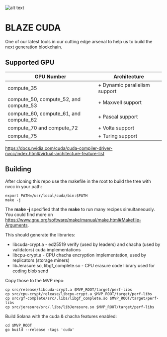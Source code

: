 ![alt text](https://github.com/caesarchad/BUS/blob/master/MVP/blaze_gpu/img/cuda-downloads-sc18.png "Nvidia GPU Roadmap")

# BLAZE CUDA
One of our latest tools in our cutting edge arsenal to help us to build the next generation blockchain.

## Supported GPU

| GPU Number     | Architecture |
| ------------- | ------------- |
| compute_35  | + Dynamic parallelism support  |
| compute_50, compute_52, and compute_53  | + Maxwell support  |
| compute_60, compute_61, and compute_62	  | + Pascal support  |
| compute_70 and compute_72 | + Volta support  |
| compute_75 | + Turing support  |

https://docs.nvidia.com/cuda/cuda-compiler-driver-nvcc/index.html#virtual-architecture-feature-list




## Building
After cloning this repo use the makefile in the root to build the tree
with nvcc in your path:

    export PATH=/usr/local/cuda/bin:$PATH
    make -j

The **make -j** specified that the **make** to run many recipes simultaneously. You could find more on https://www.gnu.org/software/make/manual/make.html#Makefile-Arguments.

This should generate the libraries:
* libcuda-crypt.a - ed25519 verify (used by leaders) and chacha (used by validators) cuda implementations
* libcpu-crypt.a - CPU chacha encryption implementation, used by replicators (storage miners)
* libJerasure.so, libgf\_complete.so - CPU erasure code library used for coding blob send

Copy those to the MVP repo:

    cp src/release/libcuda-crypt.a $MVP_ROOT/target/perf-libs
    cp src/cpu-crypt/release/libcpu-crypt.a $MVP_ROOT/target/perf-libs
    cp src/gf-complete/src/.libs/libgf_complete.so $MVP_ROOT/target/perf-libs
    cp src/jerasure/src/.libs/libJerasure.so $MVP_ROOT/target/perf-libs

Build Solana with the cuda & chacha features enabled:

    cd $MVP_ROOT
    go build --release -tags 'cuda'

